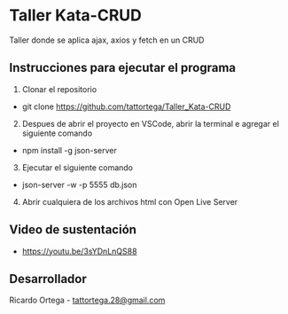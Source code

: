 # Taller Kata-CRUD

Taller donde se aplica ajax, axios y fetch en un CRUD 

## Instrucciones para ejecutar el programa

1. Clonar el repositorio
+ git clone https://github.com/tattortega/Taller_Kata-CRUD

2. Despues de abrir el proyecto en VSCode, abrir la terminal e agregar el siguiente comando
+ npm install -g json-server

3. Ejecutar el siguiente comando
+ json-server -w -p 5555 db.json

4. Abrir cualquiera de los archivos html con Open Live Server

## Video de sustentación
+ https://youtu.be/3sYDnLnQS88

## Desarrollador
Ricardo Ortega - tattortega.28@gmail.com
